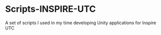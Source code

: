 # Scripts-INSPIRE-UTC
A set of scripts I used in my time developing Unity applications for Inspire UTC

